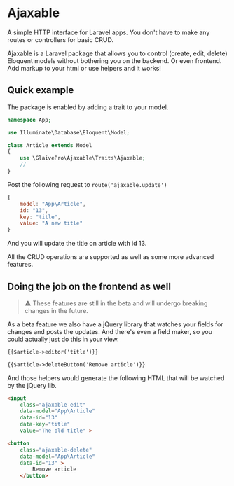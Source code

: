 # Ajaxable

A simple HTTP interface for Laravel apps. You don't have to make any routes or controllers for basic CRUD.

Ajaxable is a Laravel package that allows you to control (create, edit, delete) Eloquent models without bothering you on the backend. Or even frontend. Add markup to your html or use helpers and it works!

## Quick example

The package is enabled by adding a trait to your model.

```php
namespace App;

use Illuminate\Database\Eloquent\Model;

class Article extends Model
{
    use \GlaivePro\Ajaxable\Traits\Ajaxable;
	//
}
```

Post the following request to `route('ajaxable.update')`

```js
{
	model: "App\Article",
	id: "13",
	key: "title",
	value: "A new title"
}
```

And you will update the title on article with id 13.

All the CRUD operations are supported as well as some more advanced features.

## Doing the job on the frontend as well

> ⚠️ These features are still in the beta and will undergo breaking changes in the future.

As a beta feature we also have a jQuery library that watches your fields for changes and posts the updates. And there's even a field maker, so you could actually just do this in your view.

```html
{{$article->editor('title')}}

{{$article->deleteButton('Remove article')}}
```

And those helpers would generate the following HTML that will be watched by the jQuery lib.

```html
<input
	class="ajaxable-edit"
	data-model="App\Article"
	data-id="13"
	data-key="title"
	value="The old title" >

<button
	class="ajaxable-delete"
	data-model="App\Article"
	data-id="13" >
		Remove article
	</button>
```
